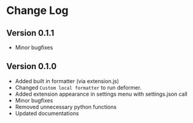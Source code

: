 # Change Log

## Version 0.1.1
- Minor bugfixes

## Version 0.1.0

- Added built in formatter (via extension.js)
- Changed `Custom local formatter` to run deformer.
- Added extension appearance in settings menu with settings.json call
- Minor bugfixes
- Removed unnecessary python functions
- Updated documentations